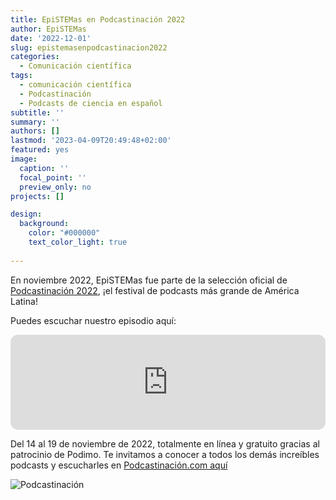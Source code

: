 ```yaml
---
title: EpiSTEMas en Podcastinación 2022
author: EpiSTEMas
date: '2022-12-01'
slug: epistemasenpodcastinacion2022
categories:
  - Comunicación científica
tags:
  - comunicación científica
  - Podcastinación
  - Podcasts de ciencia en español
subtitle: ''
summary: ''
authors: []
lastmod: '2023-04-09T20:49:48+02:00'
featured: yes
image:
  caption: ''
  focal_point: ''
  preview_only: no
projects: []

design:
  background:
    color: "#000000"
    text_color_light: true
    
---
```


En noviembre 2022, EpiSTEMas fue parte de la selección oficial de [Podcastinación 2022](https://www.podcastinacion.com/), ¡el festival de podcasts más grande de América Latina! 

Puedes escuchar nuestro episodio aquí:

<iframe style="border-radius:12px" src="https://open.spotify.com/embed/episode/3RY98gjPYKGvGmqrWMJBnv?utm_source=generator&theme=0" width="100%" height="152" frameBorder="0" allowfullscreen="" allow="autoplay; clipboard-write; encrypted-media; fullscreen; picture-in-picture" loading="lazy"></iframe>


Del 14 al 19 de noviembre de 2022, totalmente en línea y gratuito gracias al patrocinio de Podimo. Te invitamos a conocer a todos los demás increíbles podcasts y escucharles en [Podcastinación.com aquí](https://www.podcastinacion.com/)

![Podcastinación](podcastinacion.png)